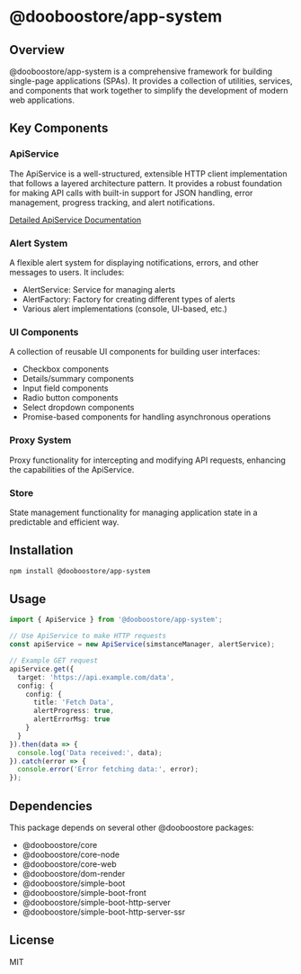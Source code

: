 # @dooboostore/app-system

## Overview

@dooboostore/app-system is a comprehensive framework for building single-page applications (SPAs). It provides a collection of utilities, services, and components that work together to simplify the development of modern web applications.

## Key Components

### ApiService

The ApiService is a well-structured, extensible HTTP client implementation that follows a layered architecture pattern. It provides a robust foundation for making API calls with built-in support for JSON handling, error management, progress tracking, and alert notifications.

[Detailed ApiService Documentation](./docs/ApiService.md)

### Alert System

A flexible alert system for displaying notifications, errors, and other messages to users. It includes:

- AlertService: Service for managing alerts
- AlertFactory: Factory for creating different types of alerts
- Various alert implementations (console, UI-based, etc.)

### UI Components

A collection of reusable UI components for building user interfaces:

- Checkbox components
- Details/summary components
- Input field components
- Radio button components
- Select dropdown components
- Promise-based components for handling asynchronous operations

### Proxy System

Proxy functionality for intercepting and modifying API requests, enhancing the capabilities of the ApiService.

### Store

State management functionality for managing application state in a predictable and efficient way.

## Installation

```bash
npm install @dooboostore/app-system
```

## Usage

```typescript
import { ApiService } from '@dooboostore/app-system';

// Use ApiService to make HTTP requests
const apiService = new ApiService(simstanceManager, alertService);

// Example GET request
apiService.get({
  target: 'https://api.example.com/data',
  config: {
    config: {
      title: 'Fetch Data',
      alertProgress: true,
      alertErrorMsg: true
    }
  }
}).then(data => {
  console.log('Data received:', data);
}).catch(error => {
  console.error('Error fetching data:', error);
});
```

## Dependencies

This package depends on several other @dooboostore packages:

- @dooboostore/core
- @dooboostore/core-node
- @dooboostore/core-web
- @dooboostore/dom-render
- @dooboostore/simple-boot
- @dooboostore/simple-boot-front
- @dooboostore/simple-boot-http-server
- @dooboostore/simple-boot-http-server-ssr

## License

MIT